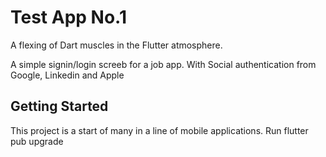 # Test App No.1

A flexing of Dart muscles in the Flutter atmosphere. 

A simple signin/login screeb for a job app.
With Social authentication from Google, Linkedin and Apple

## Getting Started

This project is a start of many in a line of mobile applications.
Run flutter pub upgrade
